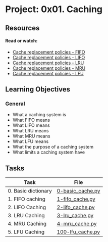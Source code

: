 # Project: 0x01. Caching

## Resources

#### Read or watch:

* [Cache replacement policies - FIFO](https://intranet.alxswe.com/rltoken/fjhr6EvFeF3mWwsPQXUKdQ)
* [Cache replacement policies - LIFO](https://intranet.alxswe.com/rltoken/U44RQjXp8xBtsbNIyhHIyw)
* [Cache replacement policies - LRU](https://intranet.alxswe.com/rltoken/gKerxvR4dnXQYkBX2ujZiQ)
* [Cache replacement policies - MRU](https://intranet.alxswe.com/rltoken/Tmk4qEBZ7QTknvbpKabWfQ)
* [Cache replacement policies - LFU](https://intranet.alxswe.com/rltoken/8PEJ8L34bxhL2y--BW5zGQ)
## Learning Objectives

### General

* What a caching system is
* What FIFO means 
* What LIFO means
* What LRU means
* What MRU means
* What LFU means
* What the purpose of a caching system
* What limits a caching system have
## Tasks

| Task | File |
| ---- | ---- |
| 0. Basic dictionary | [0-basic_cache.py](./0-basic_cache.py) |
| 1. FIFO caching | [1-fifo_cache.py](./1-fifo_cache.py) |
| 2. LIFO Caching | [2-lifo_cache.py](./2-lifo_cache.py) |
| 3. LRU Caching | [3-lru_cache.py](./3-lru_cache.py) |
| 4. MRU Caching | [4-mru_cache.py](./4-mru_cache.py) |
| 5. LFU Caching | [100-lfu_cache.py](./100-lfu_cache.py) |
